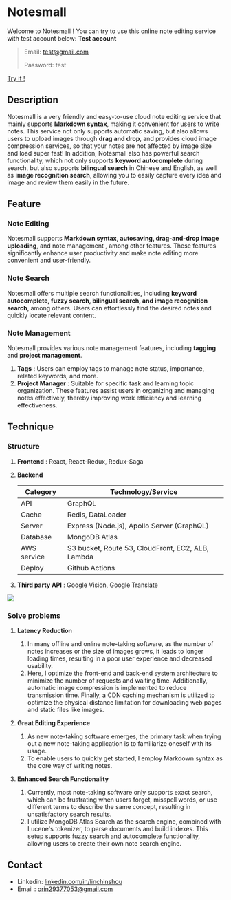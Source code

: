 # Notesmall

Welcome to Notesmall ! You can try to use this online note editing service with test account below:
**Test account**
> Email:    test@gmail.com
>
> Password: test

[Try it !](https://notesmall.site/home)

## Description
Notesmall is a very friendly and easy-to-use cloud note editing service that mainly supports **Markdown syntax**, making it convenient for users to write notes. 
This service not only supports automatic saving, but also allows users to upload images through **drag and drop**, and provides cloud image compression services, so that your notes are not affected by image size and load super fast! 
In addition, Notesmall also has powerful search functionality, which not only supports **keyword autocomplete** during search, but also supports **bilingual search** in Chinese and English, as well as **image recognition search**, allowing you to easily capture every idea and image and review them easily in the future.

## Feature
### Note Editing
Notesmall supports **Markdown syntax, autosaving, drag-and-drop image uploading**, and note management , among other features. These features significantly enhance user productivity and make note editing more convenient and user-friendly.

### Note Search
Notesmall offers multiple search functionalities, including **keyword autocomplete, fuzzy search, bilingual search, and image recognition search**, among others. Users can effortlessly find the desired notes and quickly locate relevant content.

### Note Management
Notesmall provides various note management features, including **tagging** and **project management**. 

1. **Tags** : Users can employ tags to manage note status, importance, related keywords, and more. 
2. **Project Manager** :  Suitable for specific task and learning topic organization. These features assist users in organizing and managing notes effectively, thereby improving work efficiency and learning effectiveness.



## Technique

### Structure

1. **Frontend** : React, React-Redux, Redux-Saga
2. **Backend** 

    | Category   | Technology/Service                           |
    |------------|---------------------------------------------|
    | API        | GraphQL                                     |
    | Cache      | Redis, DataLoader                           |
    | Server     | Express (Node.js), Apollo Server (GraphQL)  |
    | Database   | MongoDB Atlas                               |
    | AWS service| S3 bucket, Route 53, CloudFront, EC2, ALB, Lambda |
    | Deploy     | Github Actions                              |

3. **Third party API** : Google Vision, Google Translate

<img src="https://orinlin.s3.amazonaws.com/notesmall+system+design.png"/>

### Solve problems
1. **Latency Reduction**
    1. In many offline and online note-taking software, as the number of notes increases or the size of images grows, it leads to longer loading times, resulting in a poor user experience and decreased usability. 
    2. Here, I optimize the front-end and back-end system architecture to minimize the number of requests and waiting time. Additionally, automatic image compression is implemented to reduce transmission time. Finally, a CDN caching mechanism is utilized to optimize the physical distance limitation for downloading web pages and static files like images.

2. **Great Editing Experience**
    1. As new note-taking software emerges, the primary task when trying out a new note-taking application is to familiarize oneself with its usage. 
    2. To enable users to quickly get started, I employ Markdown syntax as the core way of writing notes.

3. **Enhanced Search Functionality** 
    1. Currently, most note-taking software only supports exact search, which can be frustrating when users forget, misspell words, or use different terms to describe the same concept, resulting in unsatisfactory search results. 
    2. I utilize MongoDB Atlas Search as the search engine, combined with Lucene's tokenizer, to parse documents and build indexes. This setup supports fuzzy search and autocomplete functionality, allowing users to create their own note search engine.

## Contact
* Linkedin: [linkedin.com/in/linchinshou](linkedin.com/in/linchinshou)
* Email : orin29377053@gmail.com 

